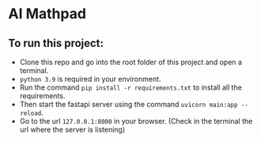 # AI Mathpad

## To run this project:
- Clone this repo and go into the root folder of this project and open a terminal.
- `python 3.9` is required in your environment.
- Run the command `pip install -r requirements.txt` to install all the requirements.
- Then start the fastapi server using the command `uvicorn main:app --reload`.
- Go to the url `127.0.0.1:8000` in your browser. (Check in the terminal the url where the server is listening)
